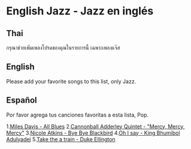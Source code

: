 ﻿
# English Jazz - Jazz en inglés

## Thai

กรุณาช่วยเพิ่มเพลงโปรดของคุณในรายการนี้ เฉพาะเพลงแจ๊ส

## English
Please add your favorite songs to this list, only Jazz. 

## Español
Por favor agrega tus canciones favoritas a esta lista, Pop.

1.[Miles Davis - All Blues](https://www.youtube.com/watch?v=-488UORrfJ0)
2.[Cannonball Adderley Quintet - "Mercy, Mercy, Mercy"](https://www.youtube.com/watch?v=s4rXEKtC8iY)
3.[Nicole Atkins - Bye Bye Blackbird](https://www.youtube.com/watch?v=RjpY_86AFwI)
4.[Oh I say - King Bhumibol Adulyadej](https://youtu.be/A8g0R-iswJQ)
5.[Take the a train - Duke Ellington](https://www.youtube.com/watch?v=cb2w2m1JmCY)